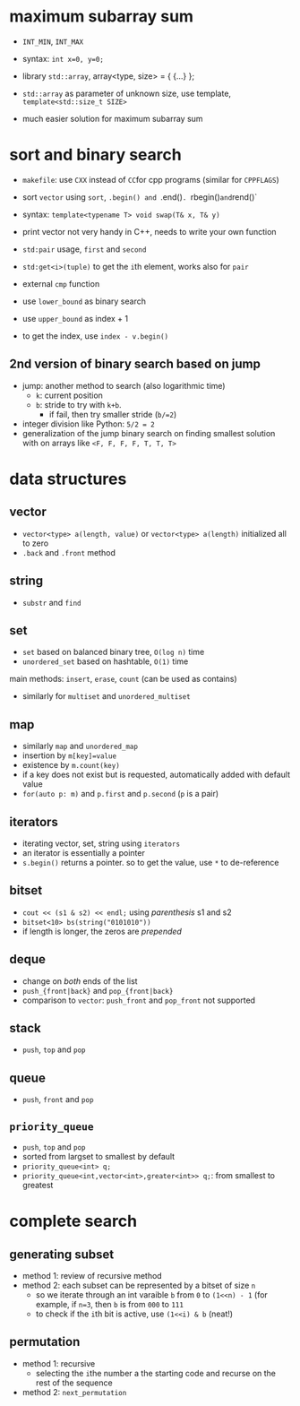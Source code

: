 # maximum subarray sum

- `INT_MIN`, `INT_MAX`
- syntax: `int x=0, y=0;`

- library `std::array`, array<type, size> = { {...} };
- `std::array` as parameter of unknown size, use template, `template<std::size_t SIZE>`

- much easier solution for maximum subarray sum

# sort and binary search

- `makefile`: use `CXX` instead of `CC`for cpp programs (similar for `CPPFLAGS`)
- sort `vector` using `sort`, `.begin() and `.end()`. `rbegin()` and `rend()`
- syntax: `template<typename T> void swap(T& x, T& y)`
- print vector not very handy in C++, needs to write your own function
- `std:pair` usage, `first` and `second`
- `std:get<i>(tuple)` to get the `i`th element, works also for `pair`
- external `cmp` function

- use `lower_bound` as binary search
- use `upper_bound` as index + 1
- to get the index, use `index - v.begin()`

## 2nd version of binary search based on jump

- jump: another method to search (also logarithmic time)
  - `k`: current position
  - `b`: stride to try with `k+b`. 
    - if fail, then try smaller stride (`b/=2`)
- integer division like Python: `5/2 = 2`
- generalization of the jump binary search on finding smallest solution with on arrays like `<F, F, F, F, T, T, T>`


# data structures

## vector
- `vector<type> a(length, value)` or `vector<type> a(length)` initialized all to zero
- `.back` and `.front` method

## string

- `substr` and `find`

## set

- `set` based on balanced binary tree, `O(log n)` time
- `unordered_set` based on hashtable, `O(1)` time

main methods: `insert`, `erase`, `count` (can be used as contains)


- similarly for `multiset` and `unordered_multiset`


## map

- similarly `map` and `unordered_map`
- insertion by `m[key]=value`
- existence by `m.count(key)`
- if a key does not exist but is requested, automatically added with default value
- `for(auto p: m)` and `p.first` and `p.second` (`p` is a pair)

## iterators

- iterating vector, set, string using `iterators`
- an iterator is essentially a pointer
- `s.begin()` returns a pointer. so to get the value, use `*` to de-reference

## bitset
- `cout << (s1 & s2) << endl;` using *parenthesis* s1 and s2
- `bitset<10> bs(string("0101010"))`
- if length is longer, the zeros are *prepended*

## deque

- change on *both* ends of the list
- `push_{front|back}` and `pop_{front|back}`
- comparison to `vector`: `push_front` and `pop_front` not supported


## stack

- `push`, `top` and `pop`

## queue

- `push`, `front` and `pop`

## `priority_queue`

- `push`, `top` and `pop`
- sorted from largset to smallest by default
- `priority_queue<int> q;`
- `priority_queue<int,vector<int>,greater<int>> q;`: from smallest to greatest

# complete search

## generating subset

- method 1: review of recursive method
- method 2: each subset can be represented by a bitset of size `n`
  - so we iterate through an int varaible `b` from `0` to `(1<<n) - 1` (for example, if `n=3`, then `b` is from `000` to `111`
  - to check if the `i`th bit is active, use `(1<<i) & b` (neat!)


## permutation

- method 1: recursive
  - selecting the `i`the number a the starting code and recurse on the rest of the sequence
- method 2: `next_permutation`